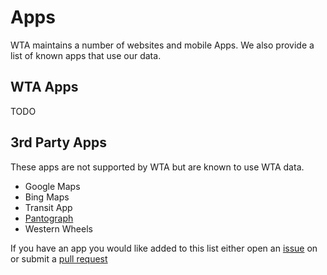 # Apps
WTA maintains a number of websites and mobile Apps.  We also provide a list of known apps that use our data.

## WTA Apps
TODO

## 3rd Party Apps
These apps are not supported by WTA but are known to use WTA data.

- Google Maps
- Bing Maps
- Transit App
- [Pantograph](https://www.pantographapp.com/)
- Western Wheels

If you have an app you would like added to this list either open an [issue](https://github.com/whatcomtrans/transitdata/issues) on or submit a [pull request](https://github.com/whatcomtrans/transitdata/pulls)